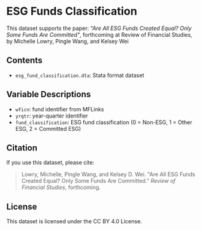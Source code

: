 # ESG Funds Classification

This dataset supports the paper: *"Are All ESG Funds Created Equal? Only Some Funds Are Committed"*, forthcoming at Review of Financial Studies, by Michelle Lowry, Pingle Wang, and Kelsey Wei

## Contents
- `esg_fund_classification.dta`: Stata format dataset

## Variable Descriptions
- `wficn`: fund identifier from MFLinks
- `yrqtr`: year-quarter identifier
- `fund_classification`: ESG fund classification (0 = Non-ESG, 1 = Other ESG, 2 = Committed ESG)

## Citation
If you use this dataset, please cite:

> Lowry, Michelle, Pingle Wang, and Kelsey D. Wei. "Are All ESG Funds Created Equal? Only Some Funds Are Committed." *Review of Financial Studies*, forthcoming.

## License
This dataset is licensed under the CC BY 4.0 License.

